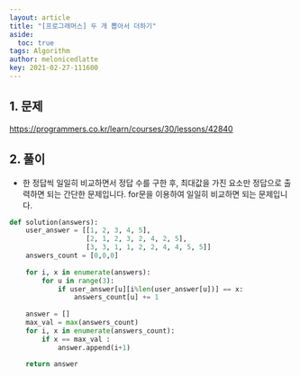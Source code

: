 ```yaml
---
layout: article
title: "[프로그래머스] 두 개 뽑아서 더하기"
aside:
  toc: true
tags: Algorithm 
author: melonicedlatte
key: 2021-02-27-111600
---  
```


## 1. 문제

https://programmers.co.kr/learn/courses/30/lessons/42840 

## 2. 풀이

- 한 정답씩 일일히 비교하면서 정답 수를 구한 후, 최대값을 가진 요소만 정답으로 출력하면 되는 간단한 문제입니다. for문을 이용하여 일일히 비교하면 되는 문제입니다. 

~~~python
def solution(answers):
    user_answer = [[1, 2, 3, 4, 5],
                   [2, 1, 2, 3, 2, 4, 2, 5],
                   [3, 3, 1, 1, 2, 2, 4, 4, 5, 5]]
    answers_count = [0,0,0]
    
    for i, x in enumerate(answers):
        for u in range(3):
            if user_answer[u][i%len(user_answer[u])] == x:
                answers_count[u] += 1
    
    answer = []
    max_val = max(answers_count)
    for i, x in enumerate(answers_count):
        if x == max_val :
            answer.append(i+1)
    
    return answer
~~~
